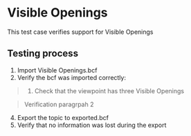 # Visible Openings

This test case verifies support for Visible Openings

## Testing process

1. Import Visible Openings.bcf
2. Verify the bcf was imported correctly:

> 1. Check that the viewpoint has three Visible Openings

> 
> Verification paragrpah 2 

4. Export the topic to exported.bcf
5. Verify that no information was lost during the export